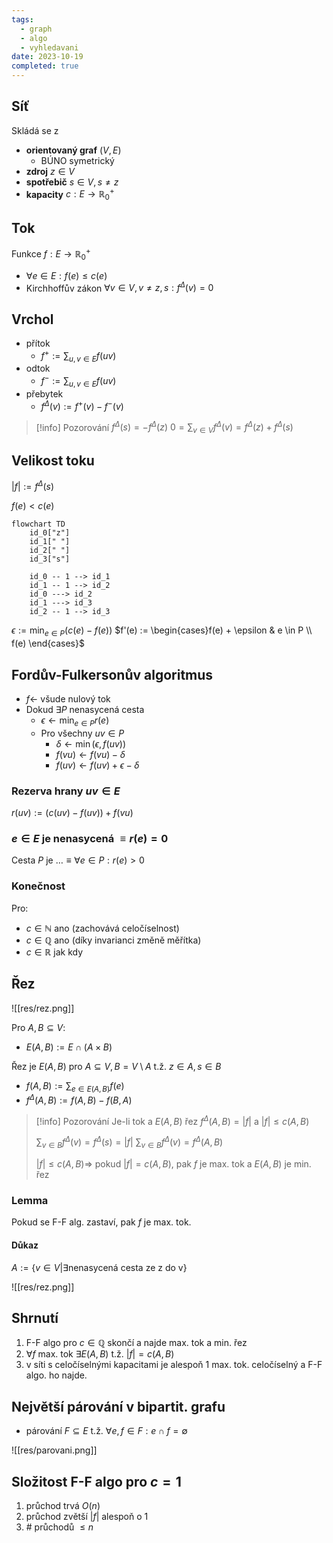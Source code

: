 ```yaml
---
tags:
  - graph
  - algo
  - vyhledavani
date: 2023-10-19
completed: true
---
```

## Síť

Skládá se z
- **orientovaný graf** $(V,E)$
	- BÚNO symetrický
- **zdroj** $z \in V$
- **spotřebič** $s \in V, s \ne z$
- **kapacity** $c : E \rightarrow \mathbb{R}_0^{+}$

## Tok

Funkce $f : E \rightarrow \mathbb{R}_0^{+}$ 

- $\forall e \in E : f(e) \le c(e)$
- Kirchhoffův zákon $\forall v \in V, v \ne z,s : f^{\Delta}(v) = 0$

## Vrchol

- přítok
	- $f^{+} := \sum_{u,v \in E}f(uv)$
- odtok
	- $f^{-} := \sum_{u,v \in E}f(uv)$
- přebytek
	- $f^{\Delta}(v) := f^{+}(v) - f^{-}(v)$

> [!info] Pozorování $f^{\Delta}(s) = -f^{\Delta}(z)$ 
> $0 = \sum_{v \in V}f^{\Delta}(v) = f^{\Delta}(z) + f^{\Delta}(s)$
## Velikost toku

$|f| := f^{\Delta}(s)$

$f(e) \lt c(e)$
```mermaid
flowchart TD
	id_0["z"]
	id_1[" "]
	id_2[" "]
	id_3["s"]
	
	id_0 -- 1 --> id_1
	id_1 -- 1 --> id_2
	id_0 ---> id_2
	id_1 ---> id_3
	id_2 -- 1 --> id_3
```

$\epsilon := \min_{e \in P}(c(e) - f(e))$
$f'(e) := \begin{cases}f(e) + \epsilon & e \in P \\ f(e) \end{cases}$

## Fordův-Fulkersonův algoritmus

- $f \leftarrow$ všude nulový tok
- Dokud $\exists P$ nenasycená cesta
	- $\epsilon \leftarrow \min_{e \in P}r(e)$
	- Pro všechny $uv \in P$
		- $\delta \leftarrow \min( \epsilon, f(uv))$
		- $f(vu) \leftarrow f(vu) - \delta$
		- $f(uv) \leftarrow f(uv) + \epsilon - \delta$
### Rezerva hrany $uv \in E$

$r(uv) := (c(uv) - f(uv)) + f(vu)$

### $e \in E$ je nenasycená $\equiv r(e) = 0$

Cesta $P$ je $\dots \equiv \forall e \in P: r(e) \gt 0$

### Konečnost

Pro:
- $c \in \mathbb{N}$ ano (zachovává celočíselnost)
- $c \in \mathbb{Q}$ ano (díky invarianci změně měřítka)
- $c \in \mathbb{R}$ jak kdy

## Řez

![[res/rez.png]]

Pro $A,B \subseteq V$:
- $E(A,B) := E \cap (A \times B)$

Řez je $E(A,B)$ pro $A \subseteq V, B = V \setminus A$ t.ž. $z \in A, s \in B$

- $f(A,B) := \sum_{e \in E(A,B)}f(e)$
- $f^{\Delta}(A,B) := f(A,B) - f(B,A)$

> [!info] Pozorování  Je-li tok a $E(A,B)$ řez
> $f^{\Delta}(A,B) = |f|$ a $|f| \le c(A,B)$
>
> $\sum_{v \in B}f^{\Delta}(v) = f^{\Delta}(s) = |f|$
> $\sum_{v \in B}f^{\Delta}(v) = f^{\Delta}(A,B)$
>
> $|f| \le c(A,B) \Rightarrow$ pokud $|f| = c(A,B)$, pak $f$ je max. tok a $E(A,B)$ je min. řez

### Lemma 

Pokud se F-F alg. zastaví, pak $f$ je max. tok.

#### Důkaz

$A := \{ v \in V | \exists \text{nenasycená cesta ze z do v}\}$

![[res/rez.png]]

## Shrnutí

1. F-F algo pro $c \in \mathbb{Q}$ skončí a najde max. tok a min. řez
2. $\forall f$ max. tok $\exists E(A,B)$ t.ž. $|f| =  c(A,B)$
3. v síti s celočíselnými kapacitami je alespoň 1 max. tok. celočíselný a F-F algo. ho najde.

## Největší párování v bipartit. grafu

- párování $F \subseteq E$ t.ž. $\forall e,f\in F : e \cap f = \emptyset$

![[res/parovani.png]]

## Složitost F-F algo pro $c = 1$

1. průchod trvá $O(n)$
2. průchod zvětší $|f|$ alespoň o 1
3. $\#$ průchodů $\le n$